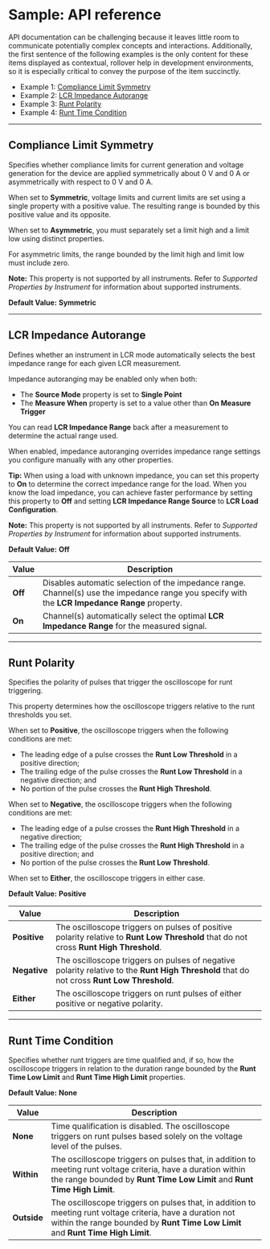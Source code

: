 # Sample: API reference

API documentation can be challenging because it leaves little room to communicate potentially complex concepts and interactions. Additionally, the first sentence of the following examples is the only content for these items displayed as contextual, rollover help in development environments, so it is especially critical to convey the purpose of the item succinctly.

- Example 1: [Compliance Limit Symmetry](#compliance-limit-symmetry)
- Example 2: [LCR Impedance Autorange](#lcr-impedance-autorange)
- Example 3: [Runt Polarity](#runt-polarity)
- Example 4: [Runt Time Condition](#runt-time-condition)

---

## <a name="compliance-limit-symmetry"></a>Compliance Limit Symmetry

Specifies whether compliance limits for current generation and voltage generation for the device are applied symmetrically about 0 V and 0 A or asymmetrically with respect to 0 V and 0 A.

When set to **Symmetric**, voltage limits and current limits are set using a single property with a positive value. The resulting range is bounded by this positive value and its opposite.

When set to **Asymmetric**, you must separately set a limit high and a limit low using distinct properties.

For asymmetric limits, the range bounded by the limit high and limit low must include zero.

**Note:** This property is not supported by all instruments. Refer to *Supported Properties by Instrument* for information about supported instruments.

**Default Value:** **Symmetric**

---

## <a name="lcr-impedance-autorange"></a>LCR Impedance Autorange

Defines whether an instrument in LCR mode automatically selects the best impedance range for each given LCR measurement.

Impedance autoranging may be enabled only when both:

- The **Source Mode** property is set to **Single Point**
- The **Measure When** property is set to a value other than **On Measure Trigger**

You can read **LCR Impedance Range** back after a measurement to determine the actual range used.

When enabled, impedance autoranging overrides impedance range settings you configure manually with any other properties.

**Tip:** When using a load with unknown impedance, you can set this property to **On** to determine the correct impedance range for the load. When you know the load impedance, you can achieve faster performance by setting this property to **Off** and setting **LCR Impedance Range Source** to **LCR Load Configuration**.

**Note:** This property is not supported by all instruments. Refer to *Supported Properties by Instrument* for information about supported instruments.

**Default Value:** **Off**

| Value | Description |
| - | - |
| **Off** | Disables automatic selection of the impedance range. Channel(s) use the impedance range you specify with the **LCR Impedance Range** property. |
| **On**  | Channel(s) automatically select the optimal **LCR Impedance Range** for the measured signal. |

---

## <a name="runt-polarity"></a>Runt Polarity

Specifies the polarity of pulses that trigger the oscilloscope for runt triggering.

This property determines how the oscilloscope triggers relative to the runt thresholds you set.

When set to **Positive**, the oscilloscope triggers when the following conditions are met:

- The leading edge of a pulse crosses the **Runt Low Threshold** in a positive direction;
- The trailing edge of the pulse crosses the **Runt Low Threshold** in a negative direction; and
- No portion of the pulse crosses the **Runt High Threshold**.

When set to **Negative**, the oscilloscope triggers when the following conditions are met:

- The leading edge of a pulse crosses the **Runt High Threshold** in a negative direction;
- The trailing edge of the pulse crosses the **Runt High Threshold** in a positive direction; and
- No portion of the pulse crosses the **Runt Low Threshold**.

When set to **Either**, the oscilloscope triggers in either case.

**Default Value:** **Positive**

| Value | Description |
| - | - |
| **Positive** | The oscilloscope triggers on pulses of positive polarity relative to **Runt Low Threshold** that do not cross **Runt High Threshold**. |
| **Negative** | The oscilloscope triggers on pulses of negative polarity relative to the **Runt High Threshold** that do not cross **Runt Low Threshold**. |
| **Either** | The oscilloscope triggers on runt pulses of either positive or negative polarity. |

---

## <a name="runt-time-condition"></a>Runt Time Condition

Specifies whether runt triggers are time qualified and, if so, how the oscilloscope triggers in relation to the duration range bounded by the **Runt Time Low Limit** and **Runt Time High Limit** properties.

**Default Value:** **None**

| Value | Description |
| - | - |
| **None** | Time qualification is disabled. The oscilloscope triggers on runt pulses based solely on the voltage level of the pulses. |
| **Within** | The oscilloscope triggers on pulses that, in addition to meeting runt voltage criteria, have a duration within the range bounded by **Runt Time Low Limit** and **Runt Time High Limit**. |
| **Outside** | The oscilloscope triggers on pulses that, in addition to meeting runt voltage criteria, have a duration not within the range bounded by **Runt Time Low Limit** and **Runt Time High Limit**. |
